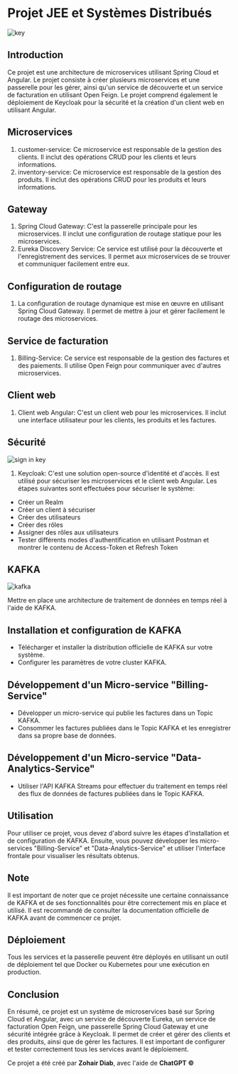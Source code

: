 # Projet JEE et Systèmes Distribués

![key](https://user-images.githubusercontent.com/33198285/215280003-f884c452-a3af-452e-ba12-5a5134dd42fb.PNG)


Introduction
------------

Ce projet est une architecture de microservices utilisant Spring Cloud et Angular. Le projet consiste à créer plusieurs microservices et une passerelle pour les gérer, ainsi qu'un service de découverte et un service de facturation en utilisant Open Feign. Le projet comprend également le déploiement de Keycloak pour la sécurité et la création d'un client web en utilisant Angular.

Microservices
-------------

1.  customer-service: Ce microservice est responsable de la gestion des clients. Il inclut des opérations CRUD pour les clients et leurs informations.
2.  inventory-service: Ce microservice est responsable de la gestion des produits. Il inclut des opérations CRUD pour les produits et leurs informations.

Gateway
-------

1.  Spring Cloud Gateway: C'est la passerelle principale pour les microservices. Il inclut une configuration de routage statique pour les microservices.
2.  Eureka Discovery Service: Ce service est utilisé pour la découverte et l'enregistrement des services. Il permet aux microservices de se trouver et communiquer facilement entre eux.

Configuration de routage
------------------------

1.  La configuration de routage dynamique est mise en œuvre en utilisant Spring Cloud Gateway. Il permet de mettre à jour et gérer facilement le routage des microservices.

Service de facturation
----------------------

1.  Billing-Service: Ce service est responsable de la gestion des factures et des paiements. Il utilise Open Feign pour communiquer avec d'autres microservices.

Client web
----------

1.  Client web Angular: C'est un client web pour les microservices. Il inclut une interface utilisateur pour les clients, les produits et les factures.

Sécurité
--------

![sign in key](https://user-images.githubusercontent.com/33198285/215280027-76c7e52b-daf7-43c5-a2cc-ae94dfbd4dac.PNG)

1.  Keycloak: C'est une solution open-source d'identité et d'accès. Il est utilisé pour sécuriser les microservices et le client web Angular. Les étapes suivantes sont effectuées pour sécuriser le système:

-   Créer un Realm
-   Créer un client à sécuriser
-   Créer des utilisateurs
-   Créer des rôles
-   Assigner des rôles aux utilisateurs
-   Tester différents modes d'authentification en utilisant Postman et montrer le contenu de Access-Token et Refresh Token

KAFKA
-----

![kafka](https://user-images.githubusercontent.com/33198285/215280037-4e94df89-5850-4420-a795-71b39a32a554.PNG)

Mettre en place une architecture de traitement de données en temps réel à l'aide de KAFKA.

Installation et configuration de KAFKA
--------------------------------------

-   Télécharger et installer la distribution officielle de KAFKA sur votre système.
-   Configurer les paramètres de votre cluster KAFKA.

Développement d'un Micro-service "Billing-Service"
--------------------------------------------------

-   Développer un micro-service qui publie les factures dans un Topic KAFKA.
-   Consommer les factures publiées dans le Topic KAFKA et les enregistrer dans sa propre base de données.

Développement d'un Micro-service "Data-Analytics-Service"
---------------------------------------------------------

-   Utiliser l'API KAFKA Streams pour effectuer du traitement en temps réel des flux de données de factures publiées dans le Topic KAFKA.

Utilisation
-----------

Pour utiliser ce projet, vous devez d'abord suivre les étapes d'installation et de configuration de KAFKA. Ensuite, vous pouvez développer les micro-services "Billing-Service" et "Data-Analytics-Service" et utiliser l'interface frontale pour visualiser les résultats obtenus.

Note
----

Il est important de noter que ce projet nécessite une certaine connaissance de KAFKA et de ses fonctionnalités pour être correctement mis en place et utilisé. Il est recommandé de consulter la documentation officielle de KAFKA avant de commencer ce projet.

Déploiement
-----------

Tous les services et la passerelle peuvent être déployés en utilisant un outil de déploiement tel que Docker ou Kubernetes pour une exécution en production. 

Conclusion
----------

En résumé, ce projet est un système de microservices basé sur Spring Cloud et Angular, avec un service de découverte Eureka, un service de facturation Open Feign, une passerelle Spring Cloud Gateway et une sécurité intégrée grâce à Keycloak.
Il permet de créer et gérer des clients et des produits, ainsi que de gérer les factures. Il est important de configurer et tester correctement tous les services avant le déploiement.

Ce projet a été créé par **Zohair Diab**, avec l'aide de **ChatGPT** **&copy;**
